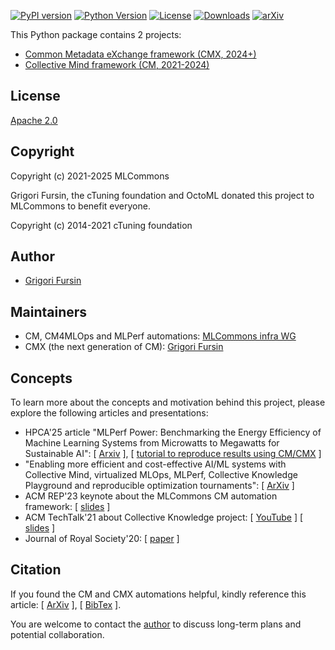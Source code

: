 [![PyPI version](https://badge.fury.io/py/cmind.svg)](https://pepy.tech/project/cmind)
[![Python Version](https://img.shields.io/badge/python-3+-blue.svg)](https://github.com/mlcommons/ck/tree/master/cm/cmind)
[![License](https://img.shields.io/badge/License-Apache%202.0-green)](LICENSE.md)
[![Downloads](https://static.pepy.tech/badge/cmind)](https://pepy.tech/project/cmind)
[![arXiv](https://img.shields.io/badge/arXiv-2406.16791-b31b1b.svg)](https://arxiv.org/abs/2406.16791)

This Python package contains 2 projects:
* [Common Metadata eXchange framework (CMX, 2024+)](https://github.com/mlcommons/ck/blob/master/cm/README.CMX.md)
* [Collective Mind framework (CM, 2021-2024)](https://github.com/mlcommons/ck/blob/master/cm/README.CM.md)

## License

[Apache 2.0](LICENSE.md)

## Copyright

Copyright (c) 2021-2025 MLCommons

Grigori Fursin, the cTuning foundation and OctoML donated this project to MLCommons to benefit everyone.

Copyright (c) 2014-2021 cTuning foundation

## Author

* [Grigori Fursin](https://cKnowledge.org/gfursin)

## Maintainers

* CM, CM4MLOps and MLPerf automations: [MLCommons infra WG](https://mlcommons.org)
* CMX (the next generation of CM): [Grigori Fursin](https://cKnowledge.org/gfursin)

## Concepts

To learn more about the concepts and motivation behind this project, please explore the following articles and presentations:

* HPCA'25 article "MLPerf Power: Benchmarking the Energy Efficiency of Machine Learning Systems from Microwatts to Megawatts for Sustainable AI": [ [Arxiv](https://arxiv.org/abs/2410.12032) ], [ [tutorial to reproduce results using CM/CMX](https://github.com/aryatschand/MLPerf-Power-HPCA-2025/blob/main/measurement_tutorial.md) ]
* "Enabling more efficient and cost-effective AI/ML systems with Collective Mind, virtualized MLOps, MLPerf, Collective Knowledge Playground and reproducible optimization tournaments": [ [ArXiv](https://arxiv.org/abs/2406.16791) ]
* ACM REP'23 keynote about the MLCommons CM automation framework: [ [slides](https://doi.org/10.5281/zenodo.8105339) ] 
* ACM TechTalk'21 about Collective Knowledge project: [ [YouTube](https://www.youtube.com/watch?v=7zpeIVwICa4) ] [ [slides](https://learning.acm.org/binaries/content/assets/leaning-center/webinar-slides/2021/grigorifursin_techtalk_slides.pdf) ]
* Journal of Royal Society'20: [ [paper](https://royalsocietypublishing.org/doi/10.1098/rsta.2020.0211) ]

## Citation

If you found the CM and CMX automations helpful, kindly reference this article:
[ [ArXiv](https://arxiv.org/abs/2406.16791) ], [ [BibTex](https://github.com/mlcommons/ck/blob/master/citation.bib) ].

You are welcome to contact the [author](https://cKnowledge.org/gfursin) to discuss long-term plans and potential collaboration.
